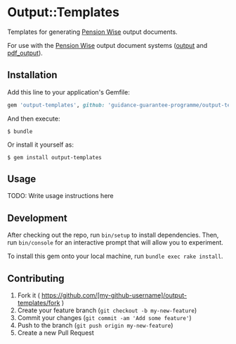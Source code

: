 # Output::Templates

Templates for generating [Pension Wise] output documents.

For use with the [Pension Wise] output document systems ([output] and [pdf_output]).

## Installation

Add this line to your application's Gemfile:

```ruby
gem 'output-templates', github: 'guidance-guarantee-programme/output-templates'
```

And then execute:

    $ bundle

Or install it yourself as:

    $ gem install output-templates

## Usage

TODO: Write usage instructions here

## Development

After checking out the repo, run `bin/setup` to install dependencies. Then, run `bin/console` for an interactive prompt that will allow you to experiment.

To install this gem onto your local machine, run `bundle exec rake install`.

## Contributing

1. Fork it ( https://github.com/[my-github-username]/output-templates/fork )
2. Create your feature branch (`git checkout -b my-new-feature`)
3. Commit your changes (`git commit -am 'Add some feature'`)
4. Push to the branch (`git push origin my-new-feature`)
5. Create a new Pull Request

[pension wise]: https://www.pensionwise.gov.uk
[output]: https://github.com/guidance-guarantee-programme/output
[pdf_output]: https://github.com/guidance-guarantee-programme/pdf_output
